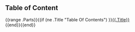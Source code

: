 ## Table of Content

{{range .Parts}}{{if (ne .Title "Table Of Contents") }}[{{.Title}}](#{{.Anchor}})<br />{{end}}{{end}}
